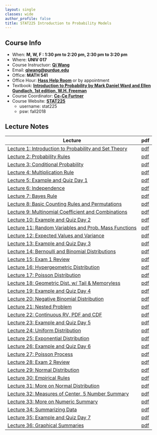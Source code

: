 ```yaml
---
layout: single
classes: wide
author_profile: false
title: STAT225 Introduction to Probability Models
---
```


## Course Info

- When: **M, W, F : 1:30 pm to 2:20 pm, 2:30 pm to 3:20 pm**
- Where: **UNIV 017**
- Course Instructuor: [**Qi Wang**](https://qwng.github.io/)
- Email: **qiwang@purdue.edu**
- Office: **MATH 541**
- Office Hour: [**Hass Help Room**](/misc/office_hour_fall2018.pdf) or by appointment
- Textbook: [**Introduction to Probability by Mark Daniel Ward and Ellen Gundlach, 1st edition, W.H. Freeman**](http://www.stat.purdue.edu/~mdw/book.html)
- Course Coordinator: [**Ce-Ce Furtner**](http://www.stat.purdue.edu/people/faculty/cfurtner)
- Course Website: [**STAT225**](http://www.stat.purdue.edu/~cfurtner/stat225)
    + username: stat225
    + psw: fall2018

## Lecture Notes

| Lecture | pdf|
|---|---|
| [Lecture 1: Introduction to Probability and Set Theory](/teaching/fall2018/stat225/slides/lecture1.html) | [pdf](/teaching/fall2018/stat225/slides/lecture1.pdf) |
| [Lecture 2: Probability Rules](/teaching/fall2018/stat225/slides/lecture2.html) | [pdf](/teaching/fall2018/stat225/slides/lecture2.pdf) |
| [Lecture 3: Conditional Probability](/teaching/fall2018/stat225/slides/lecture3.html) | [pdf](/teaching/fall2018/stat225/slides/lecture3.pdf) |
| [Lecture 4: Multiplication Rule](/teaching/fall2018/stat225/slides/lecture4.html) | [pdf](/teaching/fall2018/stat225/slides/lecture4.pdf) |
| [Lecture 5: Example and Quiz Day 1](/teaching/fall2018/stat225/slides/lecture5.html) | [pdf](/teaching/fall2018/stat225/slides/lecture5.pdf) |
| [Lecture 6: Independence](/teaching/fall2018/stat225/slides/lecture6.html) | [pdf](/teaching/fall2018/stat225/slides/lecture6.pdf) |
| [Lecture 7: Bayes Rule](/teaching/fall2018/stat225/slides/lecture7.html) | [pdf](/teaching/fall2018/stat225/slides/lecture7.pdf) |
| [Lecture 8: Basic Counting Rules and Permutations](/teaching/fall2018/stat225/slides/lecture8.html) | [pdf](/teaching/fall2018/stat225/slides/lecture8.pdf) |
| [Lecture 9: Multinomial Coefficient and Combinations](/teaching/fall2018/stat225/slides/lecture9.html) | [pdf](/teaching/fall2018/stat225/slides/lecture9.pdf) |
| [Lecture 10: Example and Quiz Day 2](/teaching/fall2018/stat225/slides/lecture10.html) | [pdf](/teaching/fall2018/stat225/slides/lecture10.pdf) |
| [Lecture 11: Random Variables and Prob. Mass Functions](/teaching/fall2018/stat225/slides/lecture11.html) | [pdf](/teaching/fall2018/stat225/slides/lecture11.pdf) |
| [Lecture 12: Expected Values and Variance](/teaching/fall2018/stat225/slides/lecture12.html) | [pdf](/teaching/fall2018/stat225/slides/lecture12.pdf) |
| [Lecture 13: Example and Quiz Day 3](/teaching/fall2018/stat225/slides/lecture13.html) | [pdf](/teaching/fall2018/stat225/slides/lecture13.pdf) |
| [Lecture 14: Bernoulli and Binomial Distributions](/teaching/fall2018/stat225/slides/lecture14.html) | [pdf](/teaching/fall2018/stat225/slides/lecture14.pdf) |
| [Lecture 15: Exam 1 Review](/teaching/fall2018/stat225/slides/lecture15.html) | [pdf](/teaching/fall2018/stat225/slides/lecture15.pdf) |
| [Lecture 16: Hypergeometric Distribution](/teaching/fall2018/stat225/slides/lecture16.html) | [pdf](/teaching/fall2018/stat225/slides/lecture16.pdf) |
| [Lecture 17: Poisson Distribution](/teaching/fall2018/stat225/slides/lecture17.html) | [pdf](/teaching/fall2018/stat225/slides/lecture17.pdf) |
| [Lecture 18: Geometric Dist. w/ Tail & Memoryless](/teaching/fall2018/stat225/slides/lecture18.html) | [pdf](/teaching/fall2018/stat225/slides/lecture18.pdf) |
| [Lecture 19: Example and Quiz Day 4](/teaching/fall2018/stat225/slides/lecture19.html) | [pdf](/teaching/fall2018/stat225/slides/lecture19.pdf) |
| [Lecture 20: Negative Binomial Distribution](/teaching/fall2018/stat225/slides/lecture20.html) | [pdf](/teaching/fall2018/stat225/slides/lecture20.pdf) |
| [Lecture 21: Nested Problem](/teaching/fall2018/stat225/slides/lecture21.html) | [pdf](/teaching/fall2018/stat225/slides/lecture21.pdf) |
| [Lecture 22: Continuous RV, PDF and CDF](/teaching/fall2018/stat225/slides/lecture22.html) | [pdf](/teaching/fall2018/stat225/slides/lecture22.pdf) |
| [Lecture 23: Example and Quiz Day 5](/teaching/fall2018/stat225/slides/lecture23.html) | [pdf](/teaching/fall2018/stat225/slides/lecture23.pdf) |
| [Lecture 24: Uniform Distribution](/teaching/fall2018/stat225/slides/lecture24.html) | [pdf](/teaching/fall2018/stat225/slides/lecture24.pdf) |
| [Lecture 25: Exponential Distribution](/teaching/fall2018/stat225/slides/lecture25.html) | [pdf](/teaching/fall2018/stat225/slides/lecture25.pdf) |
| [Lecture 26: Example and Quiz Day 6](/teaching/fall2018/stat225/slides/lecture26.html) | [pdf](/teaching/fall2018/stat225/slides/lecture26.pdf) |
| [Lecture 27: Poisson Process](/teaching/fall2018/stat225/slides/lecture27.html) | [pdf](/teaching/fall2018/stat225/slides/lecture27.pdf) |
| [Lecture 28: Exam 2 Review](/teaching/fall2018/stat225/slides/lecture28.html) | [pdf](/teaching/fall2018/stat225/slides/lecture28.pdf) |
| [Lecture 29: Normal Distribution](/teaching/fall2018/stat225/slides/lecture29.html) | [pdf](/teaching/fall2018/stat225/slides/lecture29.pdf) |
| [Lecture 30: Empirical Rules](/teaching/fall2018/stat225/slides/lecture30.html) | [pdf](/teaching/fall2018/stat225/slides/lecture30.pdf) |
| [Lecture 31: More on Normal Distribution](/teaching/fall2018/stat225/slides/lecture31.html) | [pdf](/teaching/fall2018/stat225/slides/lecture31.pdf) |
| [Lecture 32: Measures of Center, 5 Number Summary](/teaching/fall2018/stat225/slides/lecture32.html) | [pdf](/teaching/fall2018/stat225/slides/lecture32.pdf) |
| [Lecture 33: More on Numeric Summary](/teaching/fall2018/stat225/slides/lecture33.html) | [pdf](/teaching/fall2018/stat225/slides/lecture33.pdf) |
| [Lecture 34: Summarizing Data](/teaching/fall2018/stat225/slides/lecture34.html) | [pdf](/teaching/fall2018/stat225/slides/lecture34.pdf) |
| [Lecture 35: Example and Quiz Day 7](/teaching/fall2018/stat225/slides/lecture35.html) | [pdf](/teaching/fall2018/stat225/slides/lecture35.pdf) |
| [Lecture 36: Graphical Summaries](/teaching/fall2018/stat225/slides/lecture36.html) | [pdf](/teaching/fall2018/stat225/slides/lecture36.pdf) |

